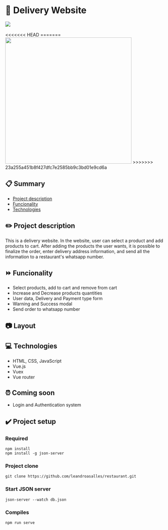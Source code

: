 # 🍔 Delivery Website 
<img src='https://img.shields.io/badge/Status-In%20improvement-green'>
<br><br>
<div>
<<<<<<< HEAD
<!-- <img style='width: 100%' src='./src/assets/images/logo.jpg'> -->
=======
<img style='width: 400px' src='./src/assets/images/logo.jpg'>
>>>>>>> 23a255a451b8f427dfc7e2585bb9c3bd01e9cd6a
</div>


## 📋 Summary

- <a href="#project-description">Project description</a>
- <a href="#funcionality">Funcionality</a>
- <a href="#Technologies">Technologies</a>


<h2 id='project-description'>✏️ Project description</h2>

This is a delivery website. 
In the website, user can select a product and add products to cart.
After adding the products the user wants, it is possible to finalize the order, enter delivery address information, and send all the information to a restaurant's whatsapp number.


<h2 id='Funcionality'>⏩ Funcionality</h2>

- Select products, add to cart and remove from cart
- Increase and Decrease products quantities
- User data, Delivery and Payment type form
- Warning and Success modal
- Send order to whatsapp number

<h2 id='Layout'>📷 Layout</h2>


<h2 id='Technologies'>💻 Technologies</h2>

- HTML, CSS, JavaScript
- Vue.js
- Vuex
- Vue router

<h2 id='Coming-soon'>⏰ Coming soon</h2>

- Login and Authentication system

<h2 id='Project-setup'>✔️ Project setup</h2>

### Required
```
npm install
npm install -g json-server
```

### Project clone
```
git clone https://github.com/leandroasalles/restaurant.git
```
### Start JSON server
```
json-server --watch db.json
```
### Compiles
```
npm run serve
```

